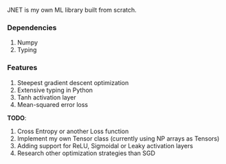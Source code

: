 JNET is my own ML library built from scratch.

### Dependencies
1. Numpy
2. Typing

### Features
1. Steepest gradient descent optimization
2. Extensive typing in Python
3. Tanh activation layer
4. Mean-squared error loss

**TODO**:
1. Cross Entropy or another Loss function
2. Implement my own Tensor class (currently using NP arrays as Tensors)
3. Adding support for ReLU, Sigmoidal or Leaky activation layers
4. Research other optimization strategies than SGD